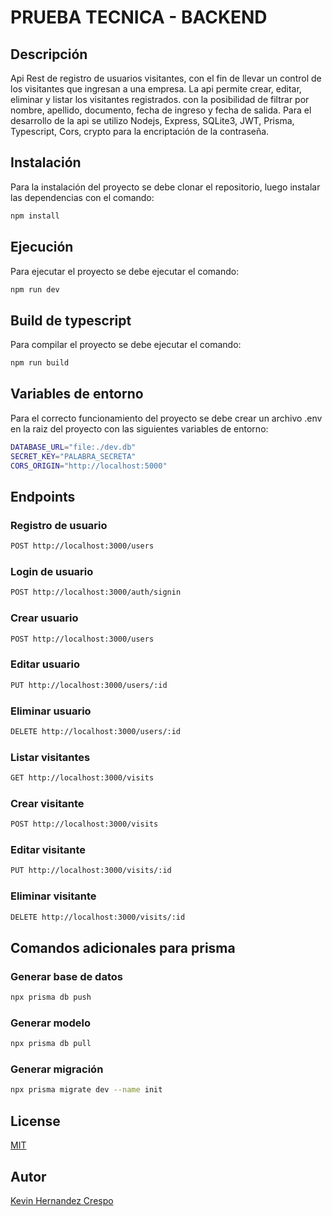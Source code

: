 # PRUEBA TECNICA - BACKEND

## Descripción

Api Rest de registro de usuarios visitantes, con el fin de llevar un control de los visitantes que ingresan a una empresa. La api permite crear, editar, eliminar y listar los visitantes registrados. con la posibilidad de filtrar por nombre, apellido, documento, fecha de ingreso y fecha de salida. Para el desarrollo de la api se utilizo Nodejs, Express, SQLite3, JWT, Prisma, Typescript, Cors, crypto para la encriptación de la contraseña.

## Instalación

Para la instalación del proyecto se debe clonar el repositorio, luego instalar las dependencias con el comando:

```bash
npm install
```

## Ejecución

Para ejecutar el proyecto se debe ejecutar el comando:

```bash
npm run dev
```

## Build de typescript

Para compilar el proyecto se debe ejecutar el comando:

```bash
npm run build
```

## Variables de entorno

Para el correcto funcionamiento del proyecto se debe crear un archivo .env en la raiz del proyecto con las siguientes variables de entorno:

```bash
DATABASE_URL="file:./dev.db"
SECRET_KEY="PALABRA_SECRETA"
CORS_ORIGIN="http://localhost:5000"
```

## Endpoints

### Registro de usuario

```bash
POST http://localhost:3000/users
```

### Login de usuario

```bash
POST http://localhost:3000/auth/signin
```

### Crear usuario

```bash
POST http://localhost:3000/users
```

### Editar usuario

```bash
PUT http://localhost:3000/users/:id
```

### Eliminar usuario

```bash
DELETE http://localhost:3000/users/:id
```

### Listar visitantes

```bash
GET http://localhost:3000/visits
```

### Crear visitante

```bash
POST http://localhost:3000/visits
```

### Editar visitante

```bash
PUT http://localhost:3000/visits/:id
```

### Eliminar visitante

```bash
DELETE http://localhost:3000/visits/:id
```

## Comandos adicionales para prisma

### Generar base de datos

```bash
npx prisma db push
```

### Generar modelo

```bash
npx prisma db pull
```

### Generar migración

```bash
npx prisma migrate dev --name init
```

## License

[MIT](https://choosealicense.com/licenses/mit/)

## Autor

[Kevin Hernandez Crespo](https://www.linkedin.com/in/kevinhc23/)
